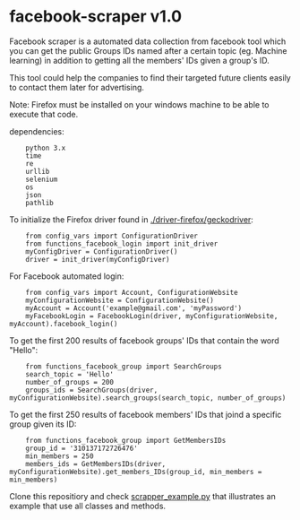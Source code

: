 # facebook-scraper v1.0

Facebook scraper is a automated data collection from facebook tool which you can get the public Groups IDs named after a certain topic (eg. Machine learning) in addition to getting all the members' IDs given a group's ID.

This tool could help the companies to find their targeted future clients easily to contact them later for advertising.


Note: Firefox must be installed on your windows machine to be able to execute that code.

dependencies:

        python 3.x
        time
        re
        urllib
        selenium
        os
        json
        pathlib
    
    
To initialize the Firefox driver found in [./driver-firefox/geckodriver](https://github.com/Ahmed15497/facebook-scraper/blob/main/driver-firefox/geckodriver.exe):

        from config_vars import ConfigurationDriver
        from functions_facebook_login import init_driver
        myConfigDriver = ConfigurationDriver() 
        driver = init_driver(myConfigDriver)

        
    
For Facebook automated login:

        from config_vars import Account, ConfigurationWebsite
        myConfigurationWebsite = ConfigurationWebsite()
        myAccount = Account('example@gmail.com', 'myPassword')
        myFacebookLogin = FacebookLogin(driver, myConfigurationWebsite, myAccount).facebook_login()
        
        
To get the first 200 results of facebook groups' IDs that contain the word "Hello":

        from functions_facebook_group import SearchGroups
        search_topic = 'Hello'
        number_of_groups = 200
        groups_ids = SearchGroups(driver, myConfigurationWebsite).search_groups(search_topic, number_of_groups)
        
        
To get the first 250 results of facebook members' IDs that joind a specific group given its ID:

        from functions_facebook_group import GetMembersIDs
        group_id = '310137172726476'
        min_members = 250
        members_ids = GetMembersIDs(driver, myConfigurationWebsite).get_members_IDs(group_id, min_members = min_members)




        
    
Clone this repositiory and check [scrapper_example.py](https://github.com/Ahmed15497/facebook-scraper/blob/main/scraper_example.py) that illustrates an example that use all classes and methods.






